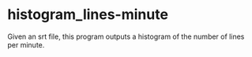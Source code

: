 # histogram_lines-minute
Given an srt file, this program outputs a histogram of the number of lines per minute.
